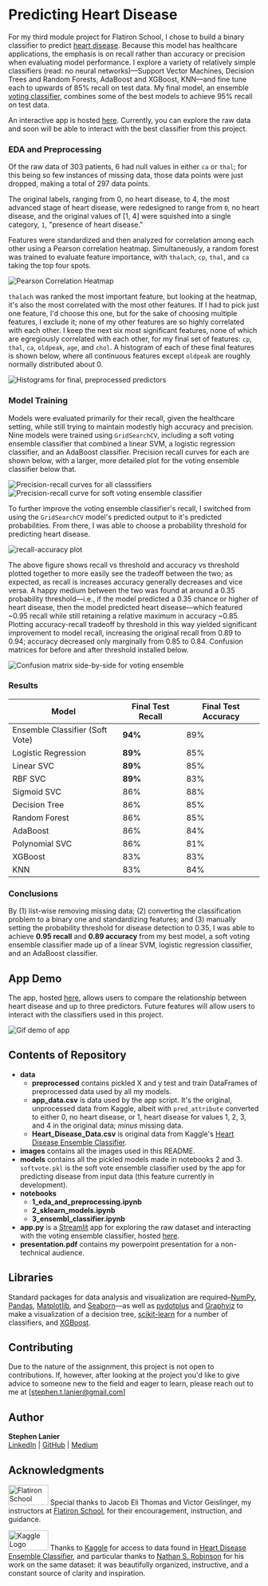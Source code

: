 # Predicting Heart Disease

For my third module project for Flatiron School, I chose to build a binary classifier to predict [heart disease](https://www.kaggle.com/danimal/heartdiseaseensembleclassifier). Because this model has healthcare applications, the emphasis is on recall rather than accuracy or precision when evaluating model performance. I explore a variety of relatively simple classifiers (read: no neural networks)––Support Vector Machines, Decision Trees and Random Forests, AdaBoost and XGBoost, KNN––and fine tune each to upwards of 85% recall on test data. My final model, an ensemble [voting classifier](https://scikit-learn.org/stable/modules/generated/sklearn.ensemble.VotingClassifier.html#sklearn.ensemble.VotingClassifier), combines some of the best models to achieve 95% recall on test data.

An interactive app is hosted [here](https://share.streamlit.io/stlanier/heart-disease-classifier/app.py). Currently, you can explore the raw data and soon will be able to interact with the best classifier from this project.

### EDA and Preprocessing

Of the raw data of 303 patients, 6 had null values in either `ca` or `thal`; for this being so few instances of missing data, those data points were just dropped, making a total of 297 data points.

The original labels, ranging from 0, no heart disease, to 4, the most advanced stage of heart disease, were redesigned to range from `0`, no heart disease, and the original values of [1, 4] were squished into a single category, `1`, "presence of heart disease."

Features were standardized and then analyzed for correlation among each other using a Pearson correlation heatmap. Simultaneously, a random forest was trained to evaluate feature importance, with `thalach`, `cp`, `thal`, and `ca` taking the top four spots.

![Pearson Correlation Heatmap](images/pearson.png)

`thalach` was ranked the most important feature, but looking at the heatmap, it's also the most correlated with the most other features. If I had to pick just one feature, I'd choose this one, but for the sake of choosing multiple features, I exclude it; none of my other features are so highly correlated with each other. I keep the next six most significant features, none of which are egregiously correlated with each other, for my final set of features: `cp`, `thal`, `ca`, `oldpeak`, `age`, and `chol`. A histogram of each of these final features is shown below, where all continuous features except `oldpeak` are roughly normally distributed about 0.

![Histograms for final, preprocessed predictors](images/histograms_all_transformed.png)

### Model Training

Models were evaluated primarily for their recall, given the healthcare setting, while still trying to maintain modestly high accuracy and precision. Nine models were trained using `GridSearchCV`, including a soft voting ensemble classifier that combined a linear SVM, a logistic regression classifier, and an AdaBoost classifier. Precision recall curves for each are shown below, with a larger, more detailed plot for the voting ensemble classifier below that.

![Precision-recall curves for all classsifiers](images/precision_recall_curves_all.png)
![Precision-recall curve for soft voting ensemble classifier](images/precision_recall_curve_vote_soft.png)

To further improve the voting ensemble classifier's recall, I switched from using the `GridSearchCV` model's predicted output to it's predicted probabilities. From there, I was able to choose a probability threshold for predicting heart disease.

![recall-accuracy plot](images/recall_accuracy_curve_proba_thresholds.png)

The above figure shows recall vs threshold and accuracy vs threshold plotted together to more easily see the tradeoff between the two; as expected, as recall is increases accuracy generally decreases and vice versa. A happy medium between the two was found at around a 0.35 probability threshold––i.e., if the model predicted a 0.35 chance or higher of heart disease, then the model predicted heart disease––which featured ~0.95 recall while still retaining a relative maximum in accuracy ~0.85. Plotting accuracy-recall tradeoff by threshold in this way yielded significant improvement to model recall, increasing the original recall from 0.89 to 0.94; accuracy decreased only marginally from 0.85 to 0.84. Confusion matrices for before and after threshold installed below.

![Confusion matrix side-by-side for voting ensemble](images/conf_side_by_side.png)
### Results

| Model | Final Test Recall | Final Test Accuracy |
|-|-|-|
| Ensemble Classifier (Soft Vote) | **94%** | 89% |
| Logistic Regression | **89%** | 85% |
| Linear SVC | **89%** | 85% |
| RBF SVC | **89%** | 83% |
| Sigmoid SVC | 86% | 88% |
| Decision Tree | 86% | 85% |
| Random Forest | 86% | 85% |
| AdaBoost | 86% | 84% |
| Polynomial SVC | 86% | 81% |
| XGBoost | 83% | 83% |
| KNN | 83% | 84% |

### Conclusions

By (1) list-wise removing missing data; (2) converting the classification problem to a binary one and standardizing features; and (3) manually setting the probability threshold for disease detection to 0.35, I was able to achieve **0.95 recall** and **0.89 accuracy** from my best model, a soft voting ensemble classifier made up of a linear SVM, logistic regression classifier, and an AdaBoost classifier.

## App Demo
The app, hosted [here](https://share.streamlit.io/stlanier/heart-disease-classifier/app.py), allows  users to compare the relationship between heart disease and up to three predictors. Future features will allow users to interact with the classifiers used in this project.

![Gif demo of app](images/app_demo.gif)

## Contents of Repository

* **data**
  * **preprocessed** contains pickled X and y test and train DataFrames of preprocessed data used by all my models.
  * **app_data.csv** is data used by the app script. It's the original, unprocessed data from Kaggle, albeit with `pred_attribute` converted to either 0, no heart disease, or 1, heart disease for values 1, 2, 3, and 4 in the original data; _minus_ missing data.
  * **Heart_Disease_Data.csv** is original data from Kaggle's [Heart Disease Ensemble Classifier](https://www.kaggle.com/danimal/heartdiseaseensembleclassifier).
* **images** contains all the images used in this README.
* **models** contains all the pickled models made in notebooks 2 and 3. `softvote.pkl` is the soft vote ensemble classifier used by the app for predicting disease from input data (this feature currently in development).
* **notebooks**
  * **1_eda_and_preprocessing.ipynb**
  * **2_sklearn_models.ipynb**
  * **3_ensembl_classifier.ipynb**
* **app.py** is a [Streamlit](https://www.streamlit.io/) app for exploring the raw dataset and interacting with the voting ensemble classifier, hosted [here](https://share.streamlit.io/stlanier/heart-disease-classifier/app.py).
* **presentation.pdf** contains my powerpoint presentation for a non-technical audience.

## Libraries

Standard packages for data analysis and visualization are required–[NumPy](https://numpy.org/), [Pandas](https://pandas.pydata.org/), [Matplotlib](https://matplotlib.org/), and [Seaborn](https://seaborn.pydata.org/)––as well as [pydotplus](https://pypi.org/project/pydotplus/) and [Graphviz](https://graphviz.org/) to make a visualization of a decision tree, [scikit-learn](https://scikit-learn.org/stable/index.html) for a number of classifiers, and [XGBoost](https://xgboost.readthedocs.io/en/latest/).


## Contributing

Due to the nature of the assignment, this project is not open to contributions. If, however, after looking at the project you'd like to give advice to someone new to the field and eager to learn, please reach out to me at [stephen.t.lanier@gmail.com]

## Author

**Stephen Lanier** <br/>
[LinkedIn](https://www.linkedin.com/in/stephen-lanier/) | [GitHub](https://github.com/stlanier) | [Medium](https://stlanier.medium.com/)



## Acknowledgments

<a href="https://flatironschool.com"><img src="images/flatiron.png" width="80" height="40"  alt="Flatiron School Logo"/></a>
Special thanks to Jacob Eli Thomas and Victor Geislinger, my instructors at [Flatiron School](https://flatironschool.com), for their encouragement, instruction, and guidance.

<a href="https://www.kaggle.com"><img src="images/kaggle.png" width="80" height="40"  alt="Kaggle Logo"/></a>
Thanks to [Kaggle](https://www.kaggle.com) for access to data found in [Heart Disease Ensemble Classifier](https://www.kaggle.com/danimal/heartdiseaseensembleclassifier), and particular thanks to [Nathan S. Robinson](https://www.kaggle.com/iamkon/ml-models-performance-on-risk-prediction) for his work on the same dataset: it was beautifully organized, instructive, and a constant source of clarity and inspiration.
